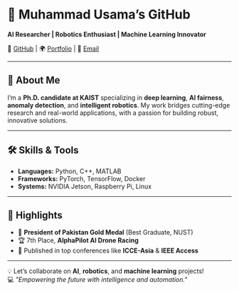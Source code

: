 # 🚀 Muhammad Usama’s GitHub  

**AI Researcher | Robotics Enthusiast | Machine Learning Innovator**  

🔗 [GitHub](https://github.com/Usama1002) | 🌍 [Portfolio](https://Usama1002.github.io) | 📧 [Email](mailto:usama1002@proton.me)  

---

## 👋 About Me  
I’m a **Ph.D. candidate at KAIST** specializing in **deep learning**, **AI fairness**, **anomaly detection**, and **intelligent robotics**. My work bridges cutting-edge research and real-world applications, with a passion for building robust, innovative solutions.  

---

## 🛠️ Skills & Tools  
- **Languages:** Python, C++, MATLAB  
- **Frameworks:** PyTorch, TensorFlow, Docker  
- **Systems:** NVIDIA Jetson, Raspberry Pi, Linux  

---

## 🌟 Highlights  
- 🏅 **President of Pakistan Gold Medal** (Best Graduate, NUST)  
- 🏆 7th Place, **AlphaPilot AI Drone Racing**  
- 📜 Published in top conferences like **ICCE-Asia** & **IEEE Access**  

---

💡 Let’s collaborate on **AI**, **robotics**, and **machine learning** projects!  
💻 *"Empowering the future with intelligence and automation."*  
